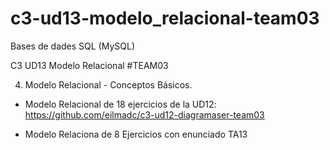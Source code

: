 # c3-ud13-modelo_relacional-team03
Bases de dades SQL (MySQL)

C3 UD13  Modelo Relacional #TEAM03

4. Modelo Relacional - Conceptos Básicos.

- Modelo Relacional de 18 ejercicios de la UD12:
https://github.com/eilmadc/c3-ud12-diagramaser-team03

- Modelo Relaciona de 8 Ejercicios con enunciado TA13
